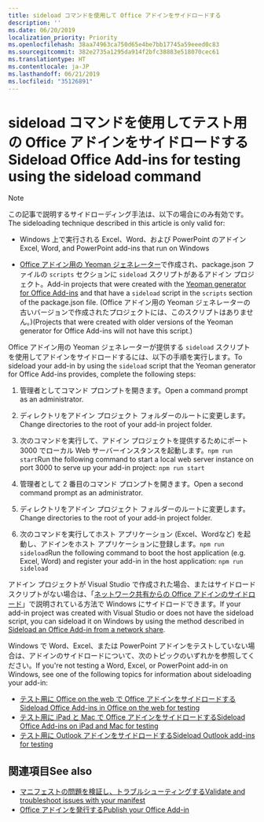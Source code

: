 ```yaml
---
title: sideload コマンドを使用して Office アドインをサイドロードする
description: ''
ms.date: 06/20/2019
localization_priority: Priority
ms.openlocfilehash: 38aa74963ca750d65e4be7bb17745a59eeed0c83
ms.sourcegitcommit: 382e2735a1295da914f2bfc38883e518070cec61
ms.translationtype: HT
ms.contentlocale: ja-JP
ms.lasthandoff: 06/21/2019
ms.locfileid: "35126891"
---
```

# <a name="sideload-office-add-ins-for-testing-using-the-sideload-command"></a><span data-ttu-id="bea3e-102">sideload コマンドを使用してテスト用の Office アドインをサイドロードする</span><span class="sxs-lookup"><span data-stu-id="bea3e-102">Sideload Office Add-ins for testing using the sideload command</span></span>
 
> [!NOTE]
> <span data-ttu-id="bea3e-103">この記事で説明するサイドローディング手法は、以下の場合にのみ有効です。</span><span class="sxs-lookup"><span data-stu-id="bea3e-103">The sideloading technique described in this article is only valid for:</span></span>
> 
> - <span data-ttu-id="bea3e-104">Windows 上で実行される Excel、Word、および PowerPoint のアドイン</span><span class="sxs-lookup"><span data-stu-id="bea3e-104">Excel, Word, and PowerPoint add-ins that run on Windows</span></span>
> 
> - <span data-ttu-id="bea3e-105">[Office アドイン用の Yeoman ジェネレーター](https://github.com/OfficeDev/generator-office)で作成され、package.json ファイルの `scripts` セクションに `sideload` スクリプトがあるアドイン プロジェクト。</span><span class="sxs-lookup"><span data-stu-id="bea3e-105">Add-in projects that were created with the [Yeoman generator for Office Add-ins](https://github.com/OfficeDev/generator-office) and that have a `sideload` script in the `scripts` section of the package.json file.</span></span> <span data-ttu-id="bea3e-106">(Office アドイン用の Yeoman ジェネレーターの古いバージョンで作成されたプロジェクトには、このスクリプトはありません。)</span><span class="sxs-lookup"><span data-stu-id="bea3e-106">(Projects that were created with older versions of the Yeoman generator for Office Add-ins will not have this script.)</span></span>
 
<span data-ttu-id="bea3e-107">Office アドイン用の Yeoman ジェネレーターが提供する `sideload` スクリプトを使用してアドインをサイドロードするには、以下の手順を実行します。</span><span class="sxs-lookup"><span data-stu-id="bea3e-107">To sideload your add-in by using the `sideload` script that the Yeoman generator for Office Add-ins provides, complete the following steps:</span></span>

1. <span data-ttu-id="bea3e-108">管理者としてコマンド プロンプトを開きます。</span><span class="sxs-lookup"><span data-stu-id="bea3e-108">Open a command prompt as an administrator.</span></span>

2. <span data-ttu-id="bea3e-109">ディレクトリをアドイン プロジェクト フォルダーのルートに変更します。</span><span class="sxs-lookup"><span data-stu-id="bea3e-109">Change directories to the root of your add-in project folder.</span></span>

3. <span data-ttu-id="bea3e-110">次のコマンドを実行して、アドイン プロジェクトを提供するためにポート 3000 でローカル Web サーバーインスタンスを起動します。`npm run start`</span><span class="sxs-lookup"><span data-stu-id="bea3e-110">Run the following command to start a local web server instance on port 3000 to serve up your add-in project: `npm run start`</span></span>

4. <span data-ttu-id="bea3e-111">管理者として 2 番目のコマンド プロンプトを開きます。</span><span class="sxs-lookup"><span data-stu-id="bea3e-111">Open a second command prompt as an administrator.</span></span>

5. <span data-ttu-id="bea3e-112">ディレクトリをアドイン プロジェクト フォルダーのルートに変更します。</span><span class="sxs-lookup"><span data-stu-id="bea3e-112">Change directories to the root of your add-in project folder.</span></span>

6. <span data-ttu-id="bea3e-113">次のコマンドを実行してホスト アプリケーション (Excel、Wordなど) を起動し、アドインをホスト アプリケーションに登録します。`npm run sideload`</span><span class="sxs-lookup"><span data-stu-id="bea3e-113">Run the following command to boot the host application (e.g. Excel, Word) and register your add-in in the host application: `npm run sideload`</span></span>

<span data-ttu-id="bea3e-114">アドイン プロジェクトが Visual Studio で作成された場合、またはサイドロード スクリプトがない場合は、「[ネットワーク共有からの Office アドインのサイドロード](create-a-network-shared-folder-catalog-for-task-pane-and-content-add-ins.md)」で説明されている方法で Windows にサイドロードできます。</span><span class="sxs-lookup"><span data-stu-id="bea3e-114">If your add-in project was created with Visual Studio or does not have the sideload script, you can sideload it on Windows by using the method described in [Sideload an Office Add-in from a network share](create-a-network-shared-folder-catalog-for-task-pane-and-content-add-ins.md).</span></span>

<span data-ttu-id="bea3e-115">Windows で Word、Excel、または PowerPoint アドインをテストしていない場合は、アドインのサイドロードについて、次のトピックのいずれかを参照してください。</span><span class="sxs-lookup"><span data-stu-id="bea3e-115">If you're not testing a Word, Excel, or PowerPoint add-in on Windows, see one of the following topics for information about sideloading your add-in:</span></span>
 
- [<span data-ttu-id="bea3e-116">テスト用に Office on the web で Office アドインをサイドロードする</span><span class="sxs-lookup"><span data-stu-id="bea3e-116">Sideload Office Add-ins in Office on the web for testing</span></span>](sideload-office-add-ins-for-testing.md)
- [<span data-ttu-id="bea3e-117">テスト用に iPad と Mac で Office アドインをサイドロードする</span><span class="sxs-lookup"><span data-stu-id="bea3e-117">Sideload Office Add-ins on iPad and Mac for testing</span></span>](sideload-an-office-add-in-on-ipad-and-mac.md)
- [<span data-ttu-id="bea3e-118">テスト用に Outlook アドインをサイドロードする</span><span class="sxs-lookup"><span data-stu-id="bea3e-118">Sideload Outlook add-ins for testing</span></span>](/outlook/add-ins/sideload-outlook-add-ins-for-testing)

## <a name="see-also"></a><span data-ttu-id="bea3e-119">関連項目</span><span class="sxs-lookup"><span data-stu-id="bea3e-119">See also</span></span>

- [<span data-ttu-id="bea3e-120">マニフェストの問題を検証し、トラブルシューティングする</span><span class="sxs-lookup"><span data-stu-id="bea3e-120">Validate and troubleshoot issues with your manifest</span></span>](troubleshoot-manifest.md)
- [<span data-ttu-id="bea3e-121">Office アドインを発行する</span><span class="sxs-lookup"><span data-stu-id="bea3e-121">Publish your Office Add-in</span></span>](../publish/publish.md)
